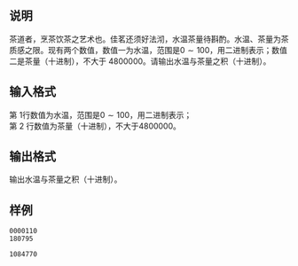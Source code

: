 <h2>说明</h2>

茶道者，烹茶饮茶之艺术也。佳茗还须好法沏，水温茶量待斟酌。水温、茶量为茶质感之限。现有两个数值，数值一为水温，范围是$0\sim 100$，用二进制表示；数值二是茶量（十进制），不大于 $4800000$。请输出水温与茶量之积（十进制）。
<h2>输入格式</h2>

第 1行数值为水温，范围是$0\sim 100$，用二进制表示；<br>第 2 行数值为茶量（十进制），不大于$4800000$。

<h2>输出格式</h2>

输出水温与茶量之积（十进制）。

<h2>样例</h2>
<pre><code class="language-input1">0000110
180795</code></pre><pre><code class="language-output1">1084770</code></pre>
